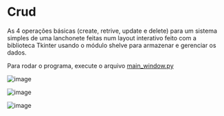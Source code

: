 # Crud
As 4 operações básicas (create, retrive, update e delete) para um sistema simples de uma lanchonete feitas num layout interativo feito com a biblioteca Tkinter usando o módulo shelve para armazenar e gerenciar os dados.

Para rodar o programa, execute o arquivo <a href="https://github.com/gustavobarbosa-p/crud/blob/master/main_window.py">main_window.py</a>

![image](https://user-images.githubusercontent.com/108037302/206921320-11c7e4e5-b351-4381-b55f-ddba5717455a.png)

![image](https://user-images.githubusercontent.com/108037302/206921333-02a6657b-906f-4dde-bfb4-49f37a148979.png)

![image](https://user-images.githubusercontent.com/108037302/206921542-b49c18f4-11b0-45d3-b4df-d71d26905f7f.png)

